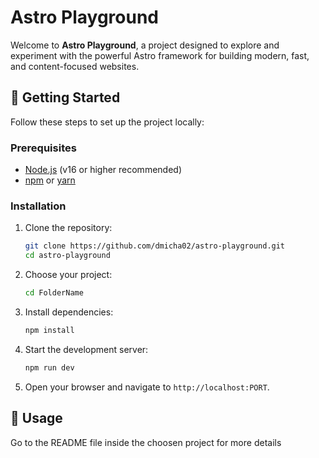# Astro Playground

Welcome to **Astro Playground**, a project designed to explore and experiment with the powerful Astro framework for building modern, fast, and content-focused websites.

## 🚀 Getting Started

Follow these steps to set up the project locally:

### Prerequisites

- [Node.js](https://nodejs.org/) (v16 or higher recommended)
- [npm](https://www.npmjs.com/) or [yarn](https://yarnpkg.com/)

### Installation

1. Clone the repository:

   ```bash
   git clone https://github.com/dmicha02/astro-playground.git
   cd astro-playground
   ````

2. Choose your project:

    ```bash
    cd FolderName 
    ```

3. Install dependencies:

   ```bash
   npm install
   ```

4. Start the development server:

   ```bash
   npm run dev
   ```

5. Open your browser and navigate to `http://localhost:PORT`.

## 📖 Usage

Go to the README file inside the choosen project for more details
